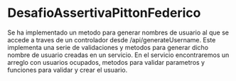 # DesafioAssertivaPittonFederico

Se ha implementado un metodo para generar nombres de usuario al que se accede a traves de un controlador desde /api/generateUsername.
Este implementa una serie de validaciones y metodos para generar dicho nombre de usuario creadas en un servicio.
En el servicio encontraremos un arreglo con usuarios ocupados, metodos para validar parametros y funciones para validar y crear 
el usuario.
